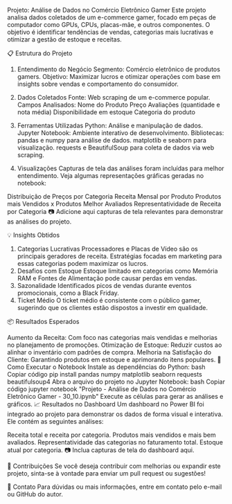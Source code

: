 Projeto: Análise de Dados no Comércio Eletrônico Gamer
Este projeto analisa dados coletados de um e-commerce gamer, focado em peças de computador como GPUs, CPUs, placas-mãe, e outros componentes. O objetivo é identificar tendências de vendas, categorias mais lucrativas e otimizar a gestão de estoque e receitas.

📋 Estrutura do Projeto
1. Entendimento do Negócio
Segmento: Comércio eletrônico de produtos gamers.
Objetivo: Maximizar lucros e otimizar operações com base em insights sobre vendas e comportamento do consumidor.
2. Dados Coletados
Fonte: Web scraping de um e-commerce popular.
Campos Analisados:
Nome do Produto
Preço
Avaliações (quantidade e nota média)
Disponibilidade em estoque
Categoria do produto
3. Ferramentas Utilizadas
Python: Análise e manipulação de dados.
Jupyter Notebook: Ambiente interativo de desenvolvimento.
Bibliotecas:
pandas e numpy para análise de dados.
matplotlib e seaborn para visualização.
requests e BeautifulSoup para coleta de dados via web scraping.

5. Visualizações
Capturas de tela das análises foram incluídas para melhor entendimento. Veja algumas representações gráficas geradas no notebook:

Distribuição de Preços por Categoria
Receita Mensal por Produto
Produtos mais Vendidos x Produtos Melhor Avaliados
Representatividade de Receita por Categoria
📷 Adicione aqui capturas de tela relevantes para demonstrar as análises do projeto.

💡 Insights Obtidos

1. Categorias Lucrativas
Processadores e Placas de Vídeo são os principais geradores de receita.
Estratégias focadas em marketing para essas categorias podem maximizar os lucros.
2. Desafios com Estoque
Estoque limitado em categorias como Memória RAM e Fontes de Alimentação pode causar perdas em vendas.
3. Sazonalidade
Identificados picos de vendas durante eventos promocionais, como a Black Friday.
4. Ticket Médio
O ticket médio é consistente com o público gamer, sugerindo que os clientes estão dispostos a investir em qualidade.

📦 Resultados Esperados

Aumento da Receita: Com foco nas categorias mais vendidas e melhorias no planejamento de promoções.
Otimização de Estoque: Reduzir custos ao alinhar o inventário com padrões de compra.
Melhoria na Satisfação do Cliente: Garantindo produtos em estoque e aprimorando itens populares.
🚀 Como Executar o Notebook
Instale as dependências do Python:
bash
Copiar código
pip install pandas numpy matplotlib seaborn requests beautifulsoup4
Abra o arquivo do projeto no Jupyter Notebook:
bash
Copiar código
jupyter notebook "Projeto - Análise de Dados no Comércio Eletrônico Gamer - 30_10.ipynb"
Execute as células para gerar as análises e gráficos.
📈 Resultados no Dashboard
Um dashboard no Power BI foi integrado ao projeto para demonstrar os dados de forma visual e interativa. Ele contém as seguintes análises:

Receita total e receita por categoria.
Produtos mais vendidos e mais bem avaliados.
Representatividade das categorias no faturamento total.
Estoque atual por categoria.
📷 Inclua capturas de tela do dashboard aqui.

📝 Contribuições
Se você deseja contribuir com melhorias ou expandir este projeto, sinta-se à vontade para enviar um pull request ou sugestões!

📧 Contato
Para dúvidas ou mais informações, entre em contato pelo e-mail ou GitHub do autor.
